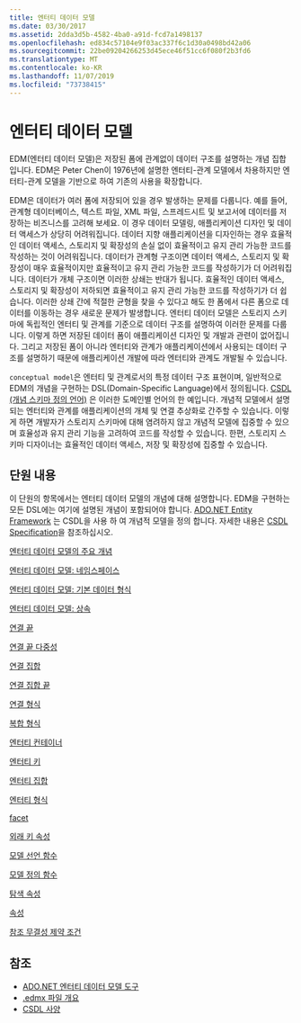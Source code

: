 ```yaml
---
title: 엔터티 데이터 모델
ms.date: 03/30/2017
ms.assetid: 2dda3d5b-4582-4ba0-a91d-fcd7a1498137
ms.openlocfilehash: ed834c57104e9f03ac337f6c1d30a0498bd42a06
ms.sourcegitcommit: 22be09204266253d45ece46f51cc6f080f2b3fd6
ms.translationtype: MT
ms.contentlocale: ko-KR
ms.lasthandoff: 11/07/2019
ms.locfileid: "73738415"
---
```

# <a name="entity-data-model"></a>엔터티 데이터 모델
EDM(엔터티 데이터 모델)은 저장된 폼에 관계없이 데이터 구조를 설명하는 개념 집합입니다. EDM은 Peter Chen이 1976년에 설명한 엔터티-관계 모델에서 차용하지만 엔터티-관계 모델을 기반으로 하여 기존의 사용을 확장합니다.  
  
 EDM은 데이터가 여러 폼에 저장되어 있을 경우 발생하는 문제를 다룹니다. 예를 들어, 관계형 데이터베이스, 텍스트 파일, XML 파일, 스프레드시트 및 보고서에 데이터를 저장하는 비즈니스를 고려해 보세요. 이 경우 데이터 모델링, 애플리케이션 디자인 및 데이터 액세스가 상당히 어려워집니다. 데이터 지향 애플리케이션을 디자인하는 경우 효율적인 데이터 액세스, 스토리지 및 확장성의 손실 없이 효율적이고 유지 관리 가능한 코드를 작성하는 것이 어려워집니다. 데이터가 관계형 구조이면 데이터 액세스, 스토리지 및 확장성이 매우 효율적이지만 효율적이고 유지 관리 가능한 코드를 작성하기가 더 어려워집니다. 데이터가 개체 구조이면 이러한 상쇄는 반대가 됩니다. 효율적인 데이터 액세스, 스토리지 및 확장성이 저하되면 효율적이고 유지 관리 가능한 코드를 작성하기가 더 쉽습니다. 이러한 상쇄 간에 적절한 균형을 찾을 수 있다고 해도 한 폼에서 다른 폼으로 데이터를 이동하는 경우 새로운 문제가 발생합니다. 엔터티 데이터 모델은 스토리지 스키마에 독립적인 엔터티 및 관계를 기준으로 데이터 구조를 설명하여 이러한 문제를 다룹니다. 이렇게 하면 저장된 데이터 폼이 애플리케이션 디자인 및 개발과 관련이 없어집니다. 그리고 저장된 폼이 아니라 엔터티와 관계가 애플리케이션에서 사용되는 데이터 구조를 설명하기 때문에 애플리케이션 개발에 따라 엔터티와 관계도 개발될 수 있습니다.  
  
 `conceptual model`은 엔터티 및 관계로서의 특정 데이터 구조 표현이며, 일반적으로 EDM의 개념을 구현하는 DSL(Domain-Specific Language)에서 정의됩니다. [CSDL (개념 스키마 정의 언어)](/ef/ef6/modeling/designer/advanced/edmx/csdl-spec) 은 이러한 도메인별 언어의 한 예입니다. 개념적 모델에서 설명되는 엔터티와 관계를 애플리케이션의 개체 및 연결 추상화로 간주할 수 있습니다. 이렇게 하면 개발자가 스토리지 스키마에 대해 염려하지 않고 개념적 모델에 집중할 수 있으며 효율성과 유지 관리 기능을 고려하여 코드를 작성할 수 있습니다. 한편, 스토리지 스키마 디자이너는 효율적인 데이터 액세스, 저장 및 확장성에 집중할 수 있습니다.  
  
## <a name="in-this-section"></a>단원 내용  
 이 단원의 항목에서는 엔터티 데이터 모델의 개념에 대해 설명합니다. EDM을 구현하는 모든 DSL에는 여기에 설명된 개념이 포함되어야 합니다. [ADO.NET Entity Framework](./ef/index.md) 는 CSDL을 사용 하 여 개념적 모델을 정의 합니다. 자세한 내용은 [CSDL Specification](/ef/ef6/modeling/designer/advanced/edmx/csdl-spec)을 참조하십시오.  
  
 [엔터티 데이터 모델의 주요 개념](entity-data-model-key-concepts.md)  
  
 [엔터티 데이터 모델: 네임스페이스](entity-data-model-namespaces.md)  
  
 [엔터티 데이터 모델: 기본 데이터 형식](entity-data-model-primitive-data-types.md)  
  
 [엔터티 데이터 모델: 상속](entity-data-model-inheritance.md)  
  
 [연결 끝](association-end.md)  
  
 [연결 끝 다중성](association-end-multiplicity.md)  
  
 [연결 집합](association-set.md)  
  
 [연결 집합 끝](association-set-end.md)  
  
 [연결 형식](association-type.md)  
  
 [복합 형식](complex-type.md)  
  
 [엔터티 컨테이너](entity-container.md)  
  
 [엔터티 키](entity-key.md)  
  
 [엔터티 집합](entity-set.md)  
  
 [엔터티 형식](entity-type.md)  
  
 [facet](facet.md)  
  
 [외래 키 속성](foreign-key-property.md)  
  
 [모델 선언 함수](model-declared-function.md)  
  
 [모델 정의 함수](model-defined-function.md)  
  
 [탐색 속성](navigation-property.md)  
  
 [속성](property.md)  
  
 [참조 무결성 제약 조건](referential-integrity-constraint.md)  
  
## <a name="see-also"></a>참조

- [ADO.NET 엔터티 데이터 모델 도구](https://docs.microsoft.com/previous-versions/dotnet/netframework-4.0/bb399249(v=vs.100))
- [.edmx 파일 개요](https://docs.microsoft.com/previous-versions/dotnet/netframework-4.0/cc982042(v=vs.100))
- [CSDL 사양](/ef/ef6/modeling/designer/advanced/edmx/csdl-spec)
